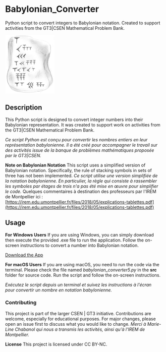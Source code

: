 # Babylonian_Converter
Python script to convert integers to Babylonian notation. Created to support activities from the GT3|CSEN Mathematical Problem Bank.

![tablette](./docs/tab.png)

## Description
This Python script is designed to convert integer numbers into their Babylonian representation. It was created to support work on activities from the GT3|CSEN Mathematical Problem Bank.

*Ce script Python est conçu pour convertir les nombres entiers en leur représentation babylonienne. Il a été créé pour accompagner le travail sur des activités issue de la banque de problèmes mathématiques proposée par le GT3|CSEN.*

**Note on Babylonian Notation**
This script uses a simplified version of Babylonian notation. Specifically, the rule of stacking symbols in sets of three has not been implemented. 
*Ce script utilise une version simplifiée de la notation babylonienne. En particulier, la règle qui consiste à rassembler les symboles par étages de trois n'a pas été mise en œuvre pour simplifier le code.*
Quelques commentaires à destination des professeurs par l'IREM de Montpellier ici : [https://irem.edu.umontpellier.fr/files/2018/05/explications-tablettes.pdf](https://irem.edu.umontpellier.fr/files/2018/05/explications-tablettes.pdf)

## Usage

**For Windows Users**
If you are using Windows, you can simply download then execute the provided .exe file to run the application. Follow the on-screen instructions to convert a number into Babylonian notation.

[Download the App](https://github.com/romainbourdoncle/babylonian_converter/releases/download/Babylonian_converter1.0.0/babylonian_converter5.exe)

**For macOS Users**
If you are using macOS, you need to run the code via the terminal. Please check the file named *babylonian_converter5.py* in the **src** folder for source code. Run the script and follow the on-screen instructions.

*Exécutez le script depuis un terminal et suivez les instructions à l'écran pour convertir un nombre en notation babylonienne.*

### Contributing
This project is part of the larger CSEN | GT3 initiative. Contributions are welcome, especially for educational purposes. For major changes, please open an issue first to discuss what you would like to change.
*Merci à Marie-Line Chabanol qui nous a transmis les activités, ainsi qu'à l'IREM de Montpellier.*

**License**
This project is licensed under CC BY-NC.
